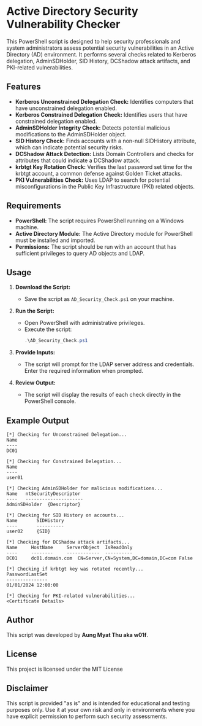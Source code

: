 # Active Directory Security Vulnerability Checker

This PowerShell script is designed to help security professionals and system administrators assess potential security vulnerabilities in an Active Directory (AD) environment. It performs several checks related to Kerberos delegation, AdminSDHolder, SID History, DCShadow attack artifacts, and PKI-related vulnerabilities.

## Features

- **Kerberos Unconstrained Delegation Check:** Identifies computers that have unconstrained delegation enabled.
- **Kerberos Constrained Delegation Check:** Identifies users that have constrained delegation enabled.
- **AdminSDHolder Integrity Check:** Detects potential malicious modifications to the AdminSDHolder object.
- **SID History Check:** Finds accounts with a non-null SIDHistory attribute, which can indicate potential security risks.
- **DCShadow Attack Detection:** Lists Domain Controllers and checks for attributes that could indicate a DCShadow attack.
- **krbtgt Key Rotation Check:** Verifies the last password set time for the krbtgt account, a common defense against Golden Ticket attacks.
- **PKI Vulnerabilities Check:** Uses LDAP to search for potential misconfigurations in the Public Key Infrastructure (PKI) related objects.

## Requirements

- **PowerShell:** The script requires PowerShell running on a Windows machine.
- **Active Directory Module:** The Active Directory module for PowerShell must be installed and imported.
- **Permissions:** The script should be run with an account that has sufficient privileges to query AD objects and LDAP.

## Usage

1. **Download the Script:**
   - Save the script as `AD_Security_Check.ps1` on your machine.

2. **Run the Script:**
   - Open PowerShell with administrative privileges.
   - Execute the script:
     ```powershell
     .\AD_Security_Check.ps1
     ```

3. **Provide Inputs:**
   - The script will prompt for the LDAP server address and credentials. Enter the required information when prompted.

4. **Review Output:**
   - The script will display the results of each check directly in the PowerShell console.

## Example Output

```plaintext
[*] Checking for Unconstrained Delegation...
Name
----
DC01

[*] Checking for Constrained Delegation...
Name
----
user01

[*] Checking AdminSDHolder for malicious modifications...
Name   ntSecurityDescriptor
----   ---------------------
AdminSDHolder  {Descriptor}

[*] Checking for SID History on accounts...
Name       SIDHistory
----       ----------
user02     {SID}

[*] Checking for DCShadow attack artifacts...
Name     HostName     ServerObject  IsReadOnly
----     --------     ------------  ----------
DC01     dc01.domain.com  CN=Server,CN=System,DC=domain,DC=com False

[*] Checking if krbtgt key was rotated recently...
PasswordLastSet
---------------
01/01/2024 12:00:00

[*] Checking for PKI-related vulnerabilities...
<Certificate Details>
```

## Author

This script was developed by **Aung Myat Thu aka w01f**.

## License

This project is licensed under the MIT License

## Disclaimer

This script is provided "as is" and is intended for educational and testing purposes only. Use it at your own risk and only in environments where you have explicit permission to perform such security assessments.


